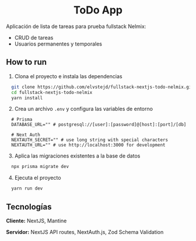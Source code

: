 <div align="center">

# ToDo App

</div>

Aplicación de lista de tareas para prueba fullstack Nelmix:

- CRUD de tareas
- Usuarios permanentes y temporales

## How to run

1. Clona el proyecto e instala las dependencias
```bash
  git clone https://github.com/elvstejd/fullstack-nextjs-todo-nelmix.git
  cd fullstack-nextjs-todo-nelmix
  yarn install
```
2. Crea un archivo `.env` y configura las variables de entorno
```.env
  # Prisma
  DATABASE_URL="" # postgresql://[user]:[password]@[host]:[port]/[db]

  # Next Auth
  NEXTAUTH_SECRET="" # use long string with special characters
  NEXTAUTH_URL="" # use http://localhost:3000 for development 
```

3. Aplica las migraciones existentes a la base de datos
```bash
  npx prisma migrate dev
```

4. Ejecuta el proyecto
```bash
  yarn run dev
```

## Tecnologías

**Cliente:** NextJS, Mantine

**Servidor:** NextJS API routes, NextAuth.js, Zod Schema Validation
